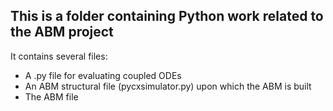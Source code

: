 ## This is a folder containing Python work related to the ABM project
It contains several files:
* A .py file for evaluating coupled ODEs
* An ABM structural file (pycxsimulator.py) upon which the ABM is built
* The ABM file

